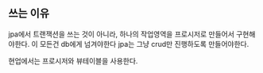 ## 쓰는 이유
jpa에서 트랜잭션을 쓰는 것이 아니라,
하나의 작업영역을 프로시저로 만들어서 구현해야한다.
이 모든건 db에게 넘겨야한다
jpa는 그냥 crud만 진행하도록 만들어야한다.


현업에서는 프로시저와 뷰테이블을 사용한다. 




